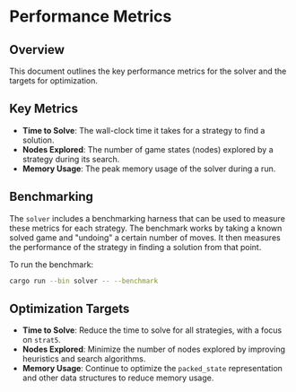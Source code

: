 # Performance Metrics

## Overview

This document outlines the key performance metrics for the solver and the targets for optimization.

## Key Metrics

- **Time to Solve**: The wall-clock time it takes for a strategy to find a solution.
- **Nodes Explored**: The number of game states (nodes) explored by a strategy during its search.
- **Memory Usage**: The peak memory usage of the solver during a run.

## Benchmarking

The `solver` includes a benchmarking harness that can be used to measure these metrics for each strategy. The benchmark works by taking a known solved game and "undoing" a certain number of moves. It then measures the performance of the strategy in finding a solution from that point.

To run the benchmark:

```bash
cargo run --bin solver -- --benchmark
```

## Optimization Targets

- **Time to Solve**: Reduce the time to solve for all strategies, with a focus on `strat5`.
- **Nodes Explored**: Minimize the number of nodes explored by improving heuristics and search algorithms.
- **Memory Usage**: Continue to optimize the `packed_state` representation and other data structures to reduce memory usage.
